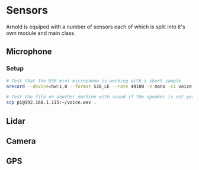 # Sensors

Arnold is equiped with a number of sensors each of which is split into it's own module and main class.

## Microphone

### Setup

```bash
# Test that the USB mini microphone is working with a short sample
arecord --device=hw:1,0 --format S16_LE --rate 44100 -V mono -c1 voice.wav

# Test the file on another machine with sound if the speaker is not yet hooked up
scp pi@192.168.1.115:~/voice.wav .
```

## Lidar

## Camera

## GPS
